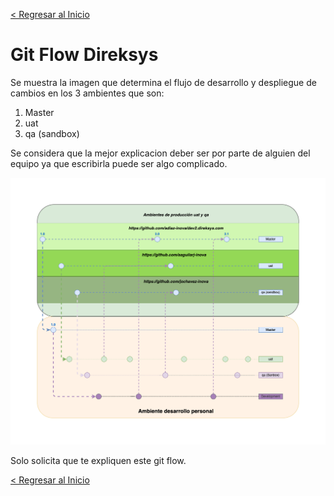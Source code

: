 [< Regresar al Inicio](./README.md)

# Git Flow Direksys

Se muestra la imagen que determina el flujo de desarrollo y despliegue de cambios en los 3 ambientes que son:

1. Master
2. uat
3. qa (sandbox)

Se considera que la mejor explicacion deber ser por parte de alguien del equipo ya que escribirla puede ser algo complicado.

![Imagen](./images/git-flow/git_flow.png)

Solo solicita que te expliquen este git flow.

[< Regresar al Inicio](./README.md)